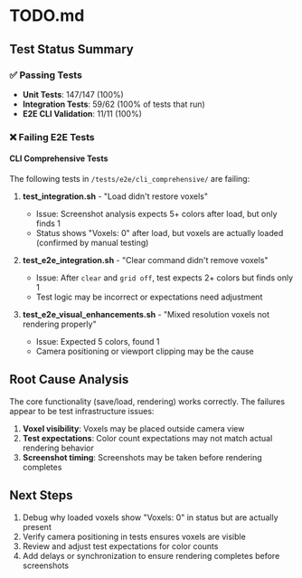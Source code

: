 # TODO.md

## Test Status Summary

### ✅ Passing Tests
- **Unit Tests**: 147/147 (100%)
- **Integration Tests**: 59/62 (100% of tests that run)
- **E2E CLI Validation**: 11/11 (100%)

### ❌ Failing E2E Tests

#### CLI Comprehensive Tests
The following tests in `/tests/e2e/cli_comprehensive/` are failing:

1. **test_integration.sh** - "Load didn't restore voxels"
   - Issue: Screenshot analysis expects 5+ colors after load, but only finds 1
   - Status shows "Voxels: 0" after load, but voxels are actually loaded (confirmed by manual testing)

2. **test_e2e_integration.sh** - "Clear command didn't remove voxels"
   - Issue: After `clear` and `grid off`, test expects 2+ colors but finds only 1
   - Test logic may be incorrect or expectations need adjustment

3. **test_e2e_visual_enhancements.sh** - "Mixed resolution voxels not rendering properly"
   - Issue: Expected 5 colors, found 1
   - Camera positioning or viewport clipping may be the cause

## Root Cause Analysis

The core functionality (save/load, rendering) works correctly. The failures appear to be test infrastructure issues:

1. **Voxel visibility**: Voxels may be placed outside camera view
2. **Test expectations**: Color count expectations may not match actual rendering behavior
3. **Screenshot timing**: Screenshots may be taken before rendering completes

## Next Steps

1. Debug why loaded voxels show "Voxels: 0" in status but are actually present
2. Verify camera positioning in tests ensures voxels are visible
3. Review and adjust test expectations for color counts
4. Add delays or synchronization to ensure rendering completes before screenshots